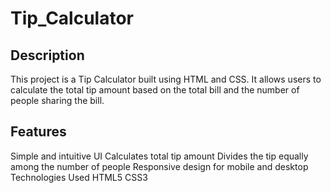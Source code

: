 # Tip_Calculator
## Description
This project is a Tip Calculator built using HTML and CSS. It allows users to calculate the total tip amount based on the total bill and the number of people sharing the bill.

## Features
Simple and intuitive UI
Calculates total tip amount
Divides the tip equally among the number of people
Responsive design for mobile and desktop
Technologies Used
HTML5
CSS3
